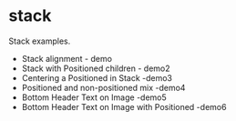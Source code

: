 # stack

Stack examples.

* Stack alignment - demo
* Stack with Positioned children - demo2
* Centering a Positioned in Stack -demo3
* Positioned and non-positioned mix -demo4
* Bottom Header Text on Image -demo5
* Bottom Header Text on Image with Positioned -demo6